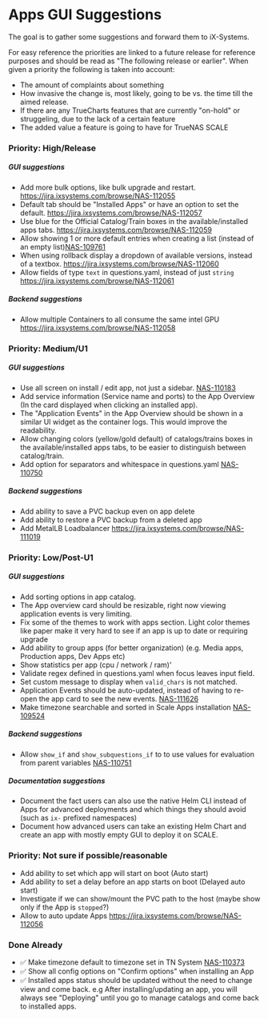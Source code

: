 # Apps GUI Suggestions

The goal is to gather some suggestions and forward them to iX-Systems.

For easy reference the priorities are linked to a future release for reference purposes and should be read as "The following release or earlier".
When given a priority the following is taken into account:
- The amount of complaints about something
- How invasive the change is, most likely, going to be vs. the time till the aimed release.
- If there are any TrueCharts features that are currently "on-hold" or struggeling, due to the lack of a certain feature
- The added value a feature is going to have for TrueNAS SCALE



### Priority: High/Release

##### GUI suggestions

- Add more bulk options, like bulk upgrade and restart. https://jira.ixsystems.com/browse/NAS-112055
- Default tab should be "Installed Apps" or have an option to set the default. https://jira.ixsystems.com/browse/NAS-112057
- Use blue for the Official Catalog/Train boxes in the available/installed apps tabs. https://jira.ixsystems.com/browse/NAS-112059
- Allow showing 1 or more default entries when creating a list (instead of an empty list)[NAS-109761](https://jira.ixsystems.com/browse/NAS-109761)
- When using rollback display a dropdown of available versions, instead of a textbox. https://jira.ixsystems.com/browse/NAS-112060
- Allow fields of type `text` in questions.yaml, instead of just `string` https://jira.ixsystems.com/browse/NAS-112061

##### Backend suggestions

- Allow multiple Containers to all consume the same intel GPU https://jira.ixsystems.com/browse/NAS-112058


### Priority: Medium/U1

##### GUI suggestions

- Use all screen on install / edit app, not just a sidebar. [NAS-110183](https://jira.ixsystems.com/browse/NAS-110183)
- Add service information (Service name and ports) to the App Overview (In the card displayed when clicking an installed app).
- The "Application Events" in the App Overview should be shown in a similar UI widget as the container logs. This would improve the readability.
- Allow changing colors (yellow/gold default) of catalogs/trains boxes in the available/installed apps tabs, to be easier to distinguish between catalog/train.
- Add option for separators and whitespace in questions.yaml [NAS-110750](https://jira.ixsystems.com/browse/NAS-110750)


##### Backend suggestions

- Add ability to save a PVC backup even on app delete
- Add ability to restore a PVC backup from a deleted app
- Add MetalLB Loadbalancer https://jira.ixsystems.com/browse/NAS-111019


### Priority: Low/Post-U1

##### GUI suggestions

- Add sorting options in app catalog.
- The App overview card should be resizable, right now viewing application events is very limiting.
- Fix some of the themes to work with apps section. Light color themes like paper make it very hard to see if an app is up to date or requiring upgrade
- Add ability to group apps (for better organization) (e.g. Media apps, Production apps, Dev Apps etc)
- Show statistics per app (cpu / network / ram)'
- Validate regex defined in questions.yaml when focus leaves input field.
- Set custom message to display when `valid_chars` is not matched.
- Application Events should be auto-updated, instead of having to re-open the app card to see the new events. [NAS-111626](https://jira.ixsystems.com/browse/NAS-111626)
- Make timezone searchable and sorted in Scale Apps installation [NAS-109524](https://jira.ixsystems.com/browse/NAS-109524)

##### Backend suggestions

- Allow `show_if` and `show_subquestions_if` to to use values for evaluation from parent variables [NAS-110751](https://jira.ixsystems.com/browse/NAS-110751)

##### Documentation suggestions

- Document the fact users can also use the native Helm CLI instead of Apps for advanced deployments and which things they should avoid (such as `ix-` prefixed namespaces)
- Document how advanced users can take an existing Helm Chart and create an app with mostly empty GUI to deploy it on SCALE.



### Priority: Not sure if possible/reasonable

- Add ability to set which app will start on boot (Auto start)
- Add ability to set a delay before an app starts on boot (Delayed auto start)
- Investigate if we can show/mount the PVC path to the host (maybe show only if the App is `stopped`?)
- Allow to auto update Apps https://jira.ixsystems.com/browse/NAS-112056


### Done Already

- :white_check_mark: Make timezone default to timezone set in TN System [NAS-110373](https://jira.ixsystems.com/browse/NAS-110373)
- :white_check_mark: Show all config options on "Confirm options" when installing an App
- :white_check_mark: Installed apps status should be updated without the need to change view and come back. e.g After installing/updating an app, you will always see "Deploying" until you go to manage catalogs and come back to installed apps.
